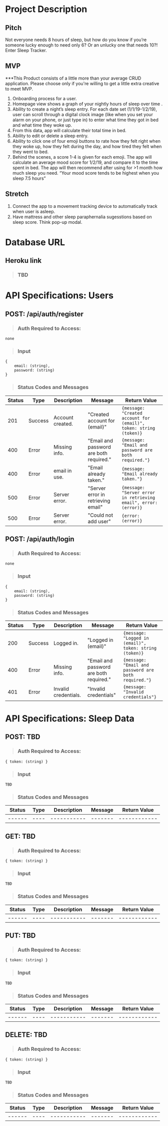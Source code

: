 # Project Description

## Pitch
Not everyone needs 8 hours of sleep, but how do you know if you’re someone lucky enough to need only 6? Or an unlucky one that needs 10?! Enter Sleep Tracker.

## MVP
***This Product consists of a little more than your average CRUD application. Please choose only if you're willing to get a little extra creative to meet MVP.

1. Onboarding process for a user.
2. Homepage view shows a graph of your nightly hours of sleep over time .
3. Ability to create a night’s sleep entry. For each date set (1/1/19-1/2/19), user can scroll through a digital clock image (like when you set your alarm on your phone, or just type in) to enter what time they got in bed and what time they woke up. 
4. From this data, app will calculate their total time in bed.
5. Ability to edit or delete a sleep entry.
6. Ability to click one of four emoji buttons to rate how they felt right when they woke up, how they felt during the day, and how tired they felt when they went to bed. 
7. Behind the scenes, a score 1-4 is given for each emoji. The app will calculate an average mood score for 1/2/19, and compare it to the time spent in bed. The app will then recommend after using for >1 month how much sleep you need.  “Your mood score tends to be highest when you sleep 7.5 hours”

## Stretch
1. Connect the app to a movement tracking device to automatically track when user is asleep.
2. Have mattress and other sleep paraphernalia sugesstions based on sleep score. Think pop-up modal.

# Database URL

## Heroku link
> ### TBD

# API Specifications: Users

## **POST: /api/auth/register**

> ### Auth Required to Access:
```
none
```

> ### Input

```
{
    email: (string),
    password: (string)
}
```

> ### Status Codes and Messages

|Status|Type|Description|Message|Return Value
|------|----|-----------|-------|------------|
201|Success|Account created.|"Created account for (email)"|```{message: "Created account for (email)", token: string (token)}```
400|Error|Missing info.|"Email and password are both required."|```{message: "Email and password are both required."}```
400|Error|email in use.|"Email already taken."|```{message: "Email already taken."}```
500|Error|Server error.|"Server error in retrieving email"|```{message: "Server error in retrieving email", error: (error)}```
500|Error|Server error.|"Could not add user"|```{error: (error)}```

## **POST: /api/auth/login**

> ### Auth Required to Access:
```
none
```

> ### Input

```
{
    email: (string),
    password: (string)
}
```

> ### Status Codes and Messages

|Status|Type|Description|Message|Return Value
|------|----|-----------|-------|------------|
200|Success|Logged in.|"Logged in (email)"|```{message: "Logged in (email)", token: string (token)}```
400|Error|Missing info.|"Email and password are both required."|```{message: "Email and password are both required."}```
401|Error|Invalid credentials.|"Invalid credentials"|```{message: "Invalid credentials"}```

# API Specifications: Sleep Data

## **POST: TBD**

> ### Auth Required to Access:
```
{ token: (string) }
```


> ### Input

```
TBD
```

> ### Status Codes and Messages

|Status|Type|Description|Message|Return Value
|------|----|-----------|-------|------------|
|------|----|-----------|-------|------------|


## **GET: TBD**

> ### Auth Required to Access:
```
{ token: (string) }
```


> ### Input

```
TBD
```

> ### Status Codes and Messages

|Status|Type|Description|Message|Return Value
|------|----|-----------|-------|------------|
|------|----|-----------|-------|------------|

## **PUT: TBD**

> ### Auth Required to Access:
```
{ token: (string) }
```


> ### Input

```
TBD
```

> ### Status Codes and Messages

|Status|Type|Description|Message|Return Value
|------|----|-----------|-------|------------|
|------|----|-----------|-------|------------|

## **DELETE: TBD**

> ### Auth Required to Access:
```
{ token: (string) }
```


> ### Input

```
TBD
```

> ### Status Codes and Messages

|Status|Type|Description|Message|Return Value
|------|----|-----------|-------|------------|
|------|----|-----------|-------|------------|


